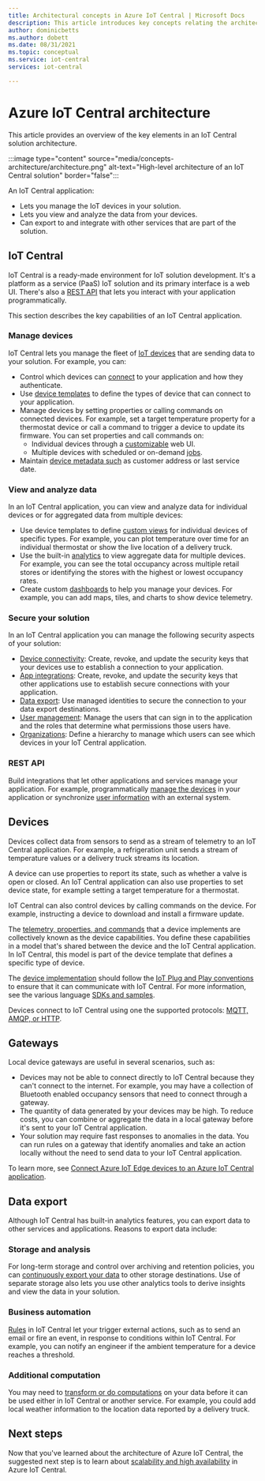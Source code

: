 ```yaml
---
title: Architectural concepts in Azure IoT Central | Microsoft Docs
description: This article introduces key concepts relating the architecture of Azure IoT Central
author: dominicbetts
ms.author: dobett
ms.date: 08/31/2021
ms.topic: conceptual
ms.service: iot-central
services: iot-central

---
```


# Azure IoT Central architecture

This article provides an overview of the key elements in an IoT Central solution architecture.

:::image type="content" source="media/concepts-architecture/architecture.png" alt-text="High-level architecture of an IoT Central solution" border="false":::

An IoT Central application:

- Lets you manage the IoT devices in your solution.
- Lets you view and analyze the data from your devices.
- Can export to and integrate with other services that are part of the solution.

## IoT Central

IoT Central is a ready-made environment for IoT solution development. It's a platform as a service (PaaS) IoT solution and its primary interface is a web UI. There's also a [REST API](#rest-api) that lets you interact with your application programmatically.

This section describes the key capabilities of an IoT Central application.

### Manage devices

IoT Central lets you manage the fleet of [IoT devices](#devices) that are sending data to your solution. For example, you can:

- Control which devices can [connect](concepts-get-connected.md) to your application and how they authenticate.
- Use [device templates](concepts-device-templates.md) to define the types of device that can connect to your application.
- Manage devices by setting properties or calling commands on connected devices. For example, set a target temperature property for a thermostat device or call a command to trigger a device to update its firmware. You can set properties and call commands on:
  - Individual devices through a [customizable](concepts-device-templates.md#views) web UI.
  - Multiple devices with scheduled or on-demand [jobs](howto-manage-devices-in-bulk.md).
- Maintain [device metadata such](concepts-device-templates.md#cloud-properties) as customer address or last service date.

### View and analyze data

In an IoT Central application, you can view and analyze data for individual devices or for aggregated data from multiple devices:

- Use device templates to define [custom views](howto-set-up-template.md#views) for individual devices of specific types. For example, you can plot temperature over time for an individual thermostat or show the live location of a delivery truck.
- Use the built-in [analytics](tutorial-use-device-groups.md) to view aggregate data for multiple devices. For example, you can see the total occupancy across multiple retail stores or identifying the stores with the highest or lowest occupancy rates.
- Create custom [dashboards](howto-manage-dashboards.md) to help you manage your devices. For example, you can add maps, tiles, and charts to show device telemetry.  

### Secure your solution

In an IoT Central application you can manage the following security aspects of your solution:

- [Device connectivity](concepts-get-connected.md): Create, revoke, and update the security keys that your devices use to establish a connection to your application.
- [App integrations](howto-authorize-rest-api.md#get-an-api-token): Create, revoke, and update the security keys that other applications use to establish secure connections with your application.
- [Data export](howto-export-data.md#connection-options): Use managed identities to secure the connection to your data export destinations.
- [User management](howto-manage-users-roles.md): Manage the users that can sign in to the application and the roles that determine what permissions those users have.
- [Organizations](howto-create-organizations.md): Define a hierarchy to manage which users can see which devices in your IoT Central application.

### REST API

Build integrations that let other applications and services manage your application. For example, programmatically [manage the devices](howto-control-devices-with-rest-api.md) in your application or synchronize [user information](howto-manage-users-roles-with-rest-api.md) with an external system.

## Devices

Devices collect data from sensors to send as a stream of telemetry to an IoT Central application. For example, a refrigeration unit sends a stream of temperature values or a delivery truck streams its location.

A device can use properties to report its state, such as whether a valve is open or closed. An IoT Central application can also use properties to set device state, for example setting a target temperature for a thermostat.

IoT Central can also control devices by calling commands on the device. For example, instructing a device to download and install a firmware update.

The [telemetry, properties, and commands](concepts-telemetry-properties-commands.md) that a device implements are collectively known as the device capabilities. You define these capabilities in a model that's shared between the device and the IoT Central application. In IoT Central, this model is part of the device template that defines a specific type of device.

The [device implementation](tutorial-connect-device.md) should follow the [IoT Plug and Play conventions](../../iot-develop/concepts-convention.md) to ensure that it can communicate with IoT Central. For more information, see the various language [SDKs and samples](../../iot-develop/libraries-sdks.md).

Devices connect to IoT Central using one the supported protocols: [MQTT, AMQP, or HTTP](../../iot-hub/iot-hub-devguide-protocols.md).

## Gateways

Local device gateways are useful in several scenarios, such as:

- Devices may not be able to connect directly to IoT Central because they can't connect to the internet. For example, you may have a collection of Bluetooth enabled occupancy sensors that need to connect through a gateway.
- The quantity of data generated by your devices may be high. To reduce costs, you can combine or aggregate the data in a local gateway before it's sent to your IoT Central application.
- Your solution may require fast responses to anomalies in the data. You can run rules on a gateway that identify anomalies and take an action locally without the need to send data to your IoT Central application.

To learn more, see [Connect Azure IoT Edge devices to an Azure IoT Central application](concepts-iot-edge.md).

## Data export

Although IoT Central has built-in analytics features, you can export data to other services and applications. Reasons to export data include:

### Storage and analysis

For long-term storage and control over archiving and retention policies, you can [continuously export your data](howto-export-data.md) to other storage destinations. Use of separate storage also lets you use other analytics tools to derive insights and view the data in your solution.

### Business automation

[Rules](howto-configure-rules-advanced.md) in IoT Central let your trigger external actions, such as to send an email or fire an event, in response to conditions within IoT Central. For example, you can notify an engineer if the ambient temperature for a device reaches a threshold.

### Additional computation

You may need to [transform or do computations](howto-transform-data.md) on your data before it can be used either in IoT Central or another service. For example, you could add local weather information to the location data reported by a delivery truck.

## Next steps

Now that you've learned about the architecture of Azure IoT Central, the suggested next step is to learn about [scalability and high availability](concepts-scalability-availability.md) in Azure IoT Central.
